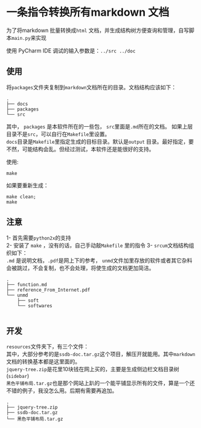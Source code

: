 # 一条指令转换所有markdown 文档 

为了将markdown 批量转换成`html` 文档，并生成结构树方便查询和管理，自写脚本`main.py`来实现

使用 PyCharm IDE 调试的输入参数是：`../src ../doc`

## 使用  
将`packages`文件夹复制到`markdown`文档所在的目录。文档结构应该如下：  

```
.
├── docs
├── packages
└── src
```

其中， `packages` 是本软件所在的一些包， `src`里面是`.md`所在的文档。 如果上层目录不是`src`，可以自行在`Makefile`里设置。  
`docs`目录是`Makefile`里指定生成的目标目录。默认是`output` 目录。最好指定，要不然，可能结构会乱。但经过测试，本软件还是能很好的支持。

使用: 

	make
 
如果要重新生成： 	

	make clean;
    make
    
## 注意   

1- 首先需要`python2x`的支持  
2- 安装了 `make` ，没有的话，自己手动敲`Makefile` 里的指令 
3- `srcum`文档结构组织如下：  
`.md` 是说明文档，`.pdf`是网上下的参考， `unmd`文件加里存放的软件或者其它杂料会被跳过，不会复制，也不会处理，将使生成的文档更加简洁。
```
.
├── function.md
├── reference_From_Internet.pdf
└── unmd
    ├── soft
    └── softwares


```

## 开发  
`resources`文件夹下，有三个文件：  
其中，大部分参考的是`ssdb-doc.tar.gz`这个项目，解压开就能用。其中`markdown`文档的转换基本都是这里面的。  
`jquery-tree.zip`是花里10块钱在网上买的，主要是生成侧边栏文档目录树(`sidebar`)   
`黑色平铺布局.tar.gz`也是那个网站上趴的一个能平铺显示所有的文件，算是一个还不错的例子，我没怎么用。后期有需要再追加。

```
.
├── jquery-tree.zip
├── ssdb-doc.tar.gz
└── 黑色平铺布局.tar.gz

```